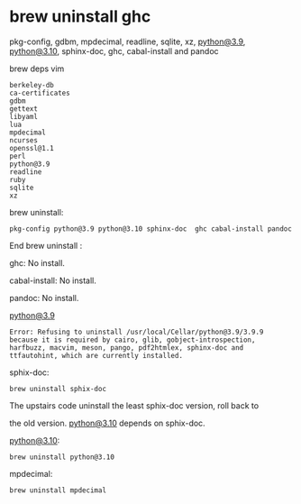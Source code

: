 # brew uninstall ghc

pkg-config, gdbm, mpdecimal, readline, sqlite, xz, python@3.9, python@3.10, sphinx-doc, ghc, cabal-install and pandoc

brew deps vim

    berkeley-db
    ca-certificates
    gdbm
    gettext
    libyaml
    lua
    mpdecimal
    ncurses
    openssl@1.1
    perl
    python@3.9
    readline
    ruby
    sqlite
    xz
brew uninstall:

    pkg-config python@3.9 python@3.10 sphinx-doc  ghc cabal-install pandoc

End brew uninstall :

ghc: No install.

cabal-install:  No install.

pandoc: No install.

python@3.9

    Error: Refusing to uninstall /usr/local/Cellar/python@3.9/3.9.9
    because it is required by cairo, glib, gobject-introspection, harfbuzz, macvim, meson, pango, pdf2htmlex, sphinx-doc and ttfautohint, which are currently installed.

sphix-doc:

    brew uninstall sphix-doc

The upstairs code uninstall the least sphix-doc version, roll back to

the old version. python@3.10 depends on sphix-doc.

python@3.10:

    brew uninstall python@3.10

mpdecimal:

    brew uninstall mpdecimal
